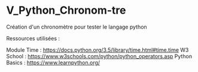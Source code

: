 # V_Python_Chronom-tre
Création d'un chronomètre pour tester le langage python 


Ressources utilisées : 

Module Time : https://docs.python.org/3.5/library/time.html#time.time
W3 School : https://www.w3schools.com/python/python_operators.asp
Python Basics : https://www.learnpython.org/ 
